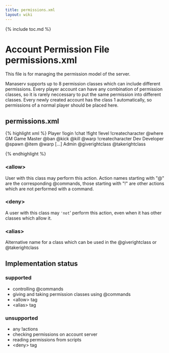 ```yaml
---
title: permissions.xml
layout: wiki
---
```

{% include toc.md %}
#  Account Permission File permissions.xml

This file is for managing the permission model of the server.

Manaserv supports up to 8 permission classes which can include different permissions. Every player account can have any combination of permission classes, so it is rarely neccessary to put the same permission into different classes. Every newly created account has the class 1 automatically, so permissions of a normal player should be placed here.

##  permissions.xml
{% highlight xml %}
<permissions>
 <class level="1">
  <alias>Player</alias>
  <allow>!login</allow>
  <allow>!chat</allow>
  <allow>!fight</allow>
  <allow>!level</allow>
  <allow>!createcharacter</allow>
  <allow>@where</allow>
 </class>
 <class level="2">
  <alias>GM</alias>
  <alias>Game Master</alias>
  <allow>@ban</allow>
  <allow>@kick</allow>
  <allow>@kill</allow>
  <allow>@warp</allow>
  <deny>!createcharacter</deny>
 </class>
 <class level="3">
  <alias>Dev</alias>
  <alias>Developer</alias>
  <allow>@spawn</allow>
  <allow>@item</allow>
  <allow>@warp</allow>
 </class>
[...]
 <class level="8">
  <alias>Admin</alias>
  <allow>@giverightclass</allow>
  <allow>@takerightclass</allow>
 </class>
</permissions>

{% endhighlight %}

###  &lt;allow&gt;
User with this class may perform this action. Action names starting with "@" are the corresponding @commands, those starting with "!" are other actions which are not performed with a command.

###  &lt;deny&gt;
A user with this class may `'not`' perform this action, even when it has other classes which allow it.

###  &lt;alias&gt;
Alternative name for a class which can be used in the @giverightclass or @takerightclass

##  Implementation status
###  supported
 * controlling @commands
 * giving and taking permission classes using @commands
 * &lt;allow&gt; tag
 * &lt;alias&gt; tag
###  unsupported
 * any !actions
 * checking permissions on account server
 * reading permissions from scripts
 * &lt;deny&gt; tag
